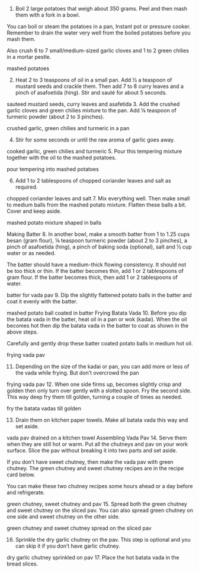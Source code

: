 1. Boil 2 large potatoes that weigh about 350 grams. Peel and then mash them with a fork in a bowl.

You can boil or steam the potatoes in a pan, Instant pot or pressure cooker. Remember to drain the water very well from the boiled potatoes before you mash them.

Also crush 6 to 7 small/medium-sized garlic cloves and 1 to 2 green chilies in a mortar pestle.

mashed potatoes

2. Heat 2 to 3 teaspoons of oil in a small pan. Add ½ a teaspoon of mustard seeds and crackle them. Then add 7 to 8 curry leaves and a pinch of asafoetida (hing). Stir and sauté for about 5 seconds.

sauteed mustard seeds, curry leaves and asafetida
3.  Add the crushed garlic cloves and green chilies mixture to the pan. Add ⅛ teaspoon of turmeric powder (about 2 to 3 pinches).

crushed garlic, green chilies and turmeric in a pan

4. Stir for some seconds or until the raw aroma of garlic goes away.

cooked garlic, green chilies and turmeric
5. Pour this tempering mixture together with the oil to the mashed potatoes.

pour tempering into mashed potatoes

6. Add 1 to 2 tablespoons of chopped coriander leaves and salt as required.

chopped coriander leaves and salt
7. Mix everything well. Then make small to medium balls from the mashed potato mixture. Flatten these balls a bit. Cover and keep aside.

mashed potato mixture shaped in balls

Making Batter
8. In another bowl, make a smooth batter from 1 to 1.25 cups besan (gram flour), ⅛ teaspoon turmeric powder (about 2 to 3 pinches), a pinch of asafoetida (hing), a pinch of baking soda (optional), salt and ½ cup water or as needed.

The batter should have a medium-thick flowing consistency. It should not be too thick or thin. If the batter becomes thin, add 1 or 2 tablespoons of gram flour. If the batter becomes thick, then add 1 or 2 tablespoons of water.

batter for vada pav 
9. Dip the slightly flattened potato balls in the batter and coat it evenly with the batter.


mashed potato ball coated in batter
Frying Batata Vada
10. Before you dip the batata vada in the batter, heat oil in a pan or wok (kadai). When the oil becomes hot then dip the batata vada in the batter to coat as shown in the above steps.

Carefully and gently drop these batter coated potato balls in medium hot oil.

frying vada pav 

11. Depending on the size of the kadai or pan, you can add more or less of the vada while frying. But don’t overcrowd the pan

frying vada pav 
12. When one side firms up, becomes slightly crisp and golden then only turn over gently with a slotted spoon. Fry the second side. This way deep fry them till golden, turning a couple of times as needed.

fry the batata vadas till golden

13. Drain them on kitchen paper towels. Make all batata vada this way and set aside.

vada pav drained on a kitchen towel
Assembling Vada Pav
14. Serve them when they are still hot or warm. Put all the chutneys and pav on your work surface. Slice the pav without breaking it into two parts and set aside.

If you don’t have sweet chutney, then make the vada pav with green chutney. The green chutney and sweet chutney recipes are in the recipe card below.

You can make these two chutney recipes some hours ahead or a day before and refrigerate.


green chutney, sweet chutney and pav
15. Spread both the green chutney and sweet chutney on the sliced pav. You can also spread green chutney on one side and sweet chutney on the other side.

green chutney and sweet chutney spread on the sliced pav

16. Sprinkle the dry garlic chutney on the pav. This step is optional and you can skip it if you don’t have garlic chutney.

dry garlic chutney sprinkled on pav
17. Place the hot batata vada in the bread slices.